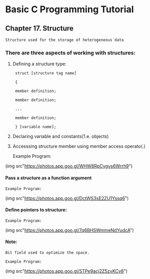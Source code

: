 # Basic C Programming Tutorial
## Chapter 17. Structure

    Structure used for the storage of heterogeneous data

### There are three aspects of working with structures:

1. Defining a structure type:

        struct [structure tag name]

        {

        member definition;

        member definition;

        ...

        member definition;

        } [variable name];


2. Declaring variable and constants(1.e. objects)

3. Accesssing structure member using member access operato(.)

    Example Program:

(img src"https://photos.app.goo.gl/WHW8RpCygys6Wrrh9")


#### Pass a structure as a function argument

    Example Program:

(img src"https://photos.app.goo.gl/DctWS3sE2ZU1Yssq6")

#### Define pointers to structure:

    Example Program:

(img src"https://photos.app.goo.gl/7q6BHSWmmeNdYudcA")

#### Note:

    Bit field used to optimize the space.

    Example Program:

(img src"https://photos.app.goo.gl/STPe9acj2Z5zvKCv8")
